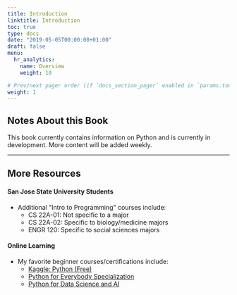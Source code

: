 ```yaml
---
title: Introduction
linktitle: Introduction
toc: true
type: docs
date: "2019-05-05T00:00:00+01:00"
draft: false
menu:
  hr_analytics:
    name: Overview
    weight: 10

# Prev/next pager order (if `docs_section_pager` enabled in `params.toml`)
weight: 1
---
```


## Notes About this Book

This book currently contains information on Python and is currently in development. More content will be added weekly.

---

## More Resources

#### San Jose State University Students

- Additional "Intro to Programming" courses include: 
  - CS 22A-01: Not specific to a major
  - CS 22A-02: Specific to biology/medicine majors
  - ENGR 120: Specific to social sciences majors

#### Online Learning 

- My favorite beginner courses/certifications include:   
  - [Kaggle: Python (Free)](https://www.kaggle.com/learn/python)
  - [Python for Everybody Specialization](https://www.coursera.org/specializations/python)
  - [Python for Data Science and AI](https://www.coursera.org/learn/python-for-applied-data-science-ai)
